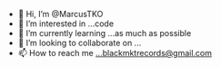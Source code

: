 - 👋 Hi, I’m @MarcusTKO
- 👀 I’m interested in ...code
- 🌱 I’m currently learning ...as much as possible 
- 💞️ I’m looking to collaborate on ...
- 📫 How to reach me ...blackmktrecords@gmail.com

<!---
MarcusTKO/MarcusTKO is a ✨ special ✨ repository because its `README.md` (this file) appears on your GitHub profile.
You can click the Preview link to take a look at your changes.
--->
